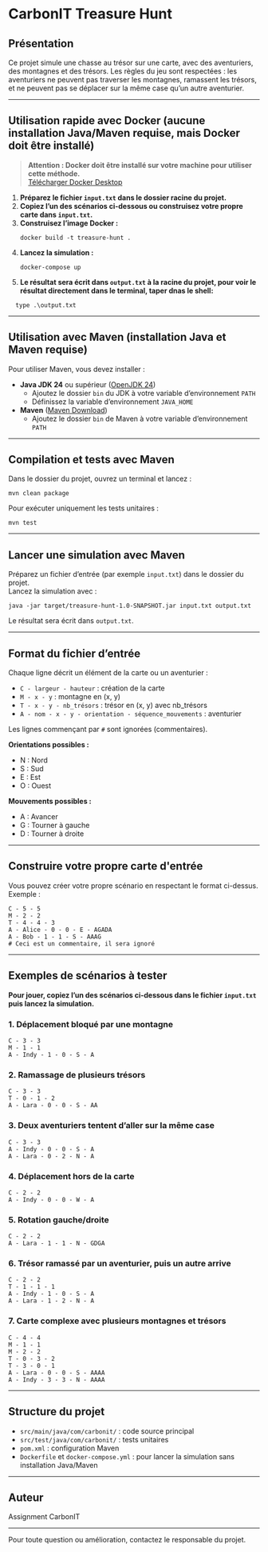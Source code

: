 # CarbonIT Treasure Hunt

## Présentation

Ce projet simule une chasse au trésor sur une carte, avec des aventuriers, des montagnes et des trésors. Les règles du jeu sont respectées : les aventuriers ne peuvent pas traverser les montagnes, ramassent les trésors, et ne peuvent pas se déplacer sur la même case qu’un autre aventurier.

---

## Utilisation rapide avec Docker (aucune installation Java/Maven requise, mais Docker doit être installé)

> **Attention : Docker doit être installé sur votre machine pour utiliser cette méthode.**  
> [Télécharger Docker Desktop](https://www.docker.com/products/docker-desktop/)

1. **Préparez le fichier `input.txt` dans le dossier racine du projet.**
2. **Copiez l’un des scénarios ci-dessous ou construisez votre propre carte dans `input.txt`.**
3. **Construisez l’image Docker :**
   ```shell
   docker build -t treasure-hunt .
   ```
4. **Lancez la simulation :**
   ```shell
   docker-compose up
   ```
5. **Le résultat sera écrit dans `output.txt` à la racine du projet, pour voir le résultat directement dans le terminal, taper dnas le shell:**
 ```shell
   type .\output.txt
 ```
---

## Utilisation avec Maven (installation Java et Maven requise)

Pour utiliser Maven, vous devez installer :

- **Java JDK 24** ou supérieur ([OpenJDK 24](https://adoptium.net/))
  - Ajoutez le dossier `bin` du JDK à votre variable d’environnement `PATH`
  - Définissez la variable d’environnement `JAVA_HOME`
- **Maven** ([Maven Download](https://maven.apache.org/download.cgi))
  - Ajoutez le dossier `bin` de Maven à votre variable d’environnement `PATH`

---

## Compilation et tests avec Maven

Dans le dossier du projet, ouvrez un terminal et lancez :

```shell
mvn clean package
```

Pour exécuter uniquement les tests unitaires :

```shell
mvn test
```

---

## Lancer une simulation avec Maven

Préparez un fichier d’entrée (par exemple `input.txt`) dans le dossier du projet.  
Lancez la simulation avec :

```shell
java -jar target/treasure-hunt-1.0-SNAPSHOT.jar input.txt output.txt
```

Le résultat sera écrit dans `output.txt`.

---

## Format du fichier d’entrée

Chaque ligne décrit un élément de la carte ou un aventurier :

- `C - largeur - hauteur` : création de la carte
- `M - x - y` : montagne en (x, y)
- `T - x - y - nb_trésors` : trésor en (x, y) avec nb_trésors
- `A - nom - x - y - orientation - séquence_mouvements` : aventurier

Les lignes commençant par `#` sont ignorées (commentaires).

**Orientations possibles :**
- N : Nord
- S : Sud
- E : Est
- O : Ouest

**Mouvements possibles :**
- A : Avancer
- G : Tourner à gauche
- D : Tourner à droite

---

## Construire votre propre carte d'entrée

Vous pouvez créer votre propre scénario en respectant le format ci-dessus.  
Exemple :

```
C - 5 - 5
M - 2 - 2
T - 4 - 4 - 3
A - Alice - 0 - 0 - E - AGADA
A - Bob - 1 - 1 - S - AAAG
# Ceci est un commentaire, il sera ignoré
```

---

## Exemples de scénarios à tester

**Pour jouer, copiez l’un des scénarios ci-dessous dans le fichier `input.txt` puis lancez la simulation.**

### 1. Déplacement bloqué par une montagne
```
C - 3 - 3
M - 1 - 1
A - Indy - 1 - 0 - S - A
```

### 2. Ramassage de plusieurs trésors
```
C - 3 - 3
T - 0 - 1 - 2
A - Lara - 0 - 0 - S - AA
```

### 3. Deux aventuriers tentent d’aller sur la même case
```
C - 3 - 3
A - Indy - 0 - 0 - S - A
A - Lara - 0 - 2 - N - A
```

### 4. Déplacement hors de la carte
```
C - 2 - 2
A - Indy - 0 - 0 - W - A
```

### 5. Rotation gauche/droite
```
C - 2 - 2
A - Lara - 1 - 1 - N - GDGA
```

### 6. Trésor ramassé par un aventurier, puis un autre arrive
```
C - 2 - 2
T - 1 - 1 - 1
A - Indy - 1 - 0 - S - A
A - Lara - 1 - 2 - N - A
```

### 7. Carte complexe avec plusieurs montagnes et trésors
```
C - 4 - 4
M - 1 - 1
M - 2 - 2
T - 0 - 3 - 2
T - 3 - 0 - 1
A - Lara - 0 - 0 - S - AAAA
A - Indy - 3 - 3 - N - AAAA
```

---

## Structure du projet

- `src/main/java/com/carbonit/` : code source principal
- `src/test/java/com/carbonit/` : tests unitaires
- `pom.xml` : configuration Maven
- `Dockerfile` et `docker-compose.yml` : pour lancer la simulation sans installation Java/Maven

---

## Auteur

Assignment CarbonIT

---

Pour toute question ou amélioration, contactez le responsable du projet.